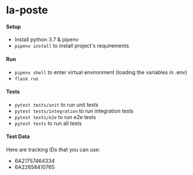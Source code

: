 # la-poste

#### Setup

- Install python 3.7 & pipenv
- `pipenv install` to install project's requirements

#### Run

- `pipenv shell` to enter virtual environment (loading the variables in .env)
- `flask run`

#### Tests

- `pytest tests/unit` to run unit tests
- `pytest tests/integration` to run integration tests
- `pytest tests/e2e` to run e2e tests
- `pytest tests` to run all tests

#### Test Data

Here are tracking IDs that you can use:
- 6A21757464334
- 6A22658410765

